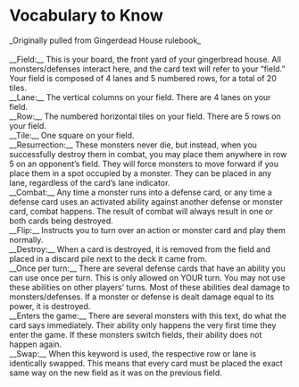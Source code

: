 <h1>Vocabulary to Know</h1>
 _Originally pulled from Gingerdead House rulebook_
<br></br>
__Field:__ This is your board, the front yard of your gingerbread house. All monsters/defenses interact here, and the card text will refer to your “field.” Your field is composed of 4 lanes and 5 numbered rows, for a total of 20 tiles.
<br>
__Lane:__ The vertical columns on your field. There are 4 lanes on your field.
<br>
__Row:__ The numbered horizontal tiles on your field. There are 5 rows on your field.
<br>
__Tile:__ One square on your field.
<br>
__Resurrection:__ These monsters never die, but instead,
when you successfully destroy them in combat, you may place them anywhere in row 5 on an opponent’s field. They will force monsters to move forward if you place them in a spot occupied by a monster. They can be placed in any lane, regardless of the card’s lane indicator.
<br>
__Combat:__ Any time a monster runs into a defense card, or any time a defense card uses an activated ability against another defense or monster card, combat happens. The result of combat
will always result in one or both cards being destroyed.
<br>
__Flip:__ Instructs you to turn over an action or monster card and play them normally.
<br>
__Destroy:__ When a card is destroyed, it is removed from the field and placed in a discard pile next to the deck it came from.
<br>
__Once per turn:__ There are several defense cards that have an ability you can use once per turn. This is only allowed on YOUR turn. You may not use these abilities on other players’ turns. Most of these abilities deal damage to monsters/defenses. If a monster or defense is dealt damage equal to its power, it is destroyed.
<br>
__Enters the game:__ There are several monsters with this text, do what the card says immediately. Their ability only happens the very first time they enter the game. If these monsters switch fields, their ability does not happen again.
<br>
__Swap:__ When this keyword is used, the respective row or lane is identically swapped. This means that every card must be placed the exact same way on the new field as it was on the previous field.

